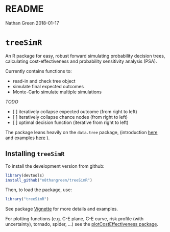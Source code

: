README
================
Nathan Green
2018-01-17

`treeSimR`
==========

An R package for easy, robust forward simulating probability decision trees, calculating cost-effectiveness and probability sensitivity analysis (PSA).

Currently contains functions to:

-   read-in and check tree object
-   simulate final expected outcomes
-   Monte-Carlo simulate multiple simulations

*TODO*

-   \[ \] iteratively collapse expected outcome (from right to left)
-   \[ \] iteratively collapse chance nodes (from right to left)
-   \[ \] optimal decision function (iterative from right to left)

The package leans heavily on the `data.tree` package, (introduction [here](https://cran.r-project.org/web/packages/data.tree/vignettes/data.tree.html) and examples [here](https://cran.r-project.org/web/packages/data.tree/vignettes/applications.html) ).

Installing `treeSimR`
---------------------

To install the development version from github:

``` r
library(devtools)
install_github("n8thangreen/treeSimR")
```

Then, to load the package, use:

``` r
library("treeSimR")
```

See package [Vignette](http://htmlpreview.github.io/?https://github.com/n8thangreen/treeSimR/blob/master/inst/doc/vignette_main.html) for more details and examples.

For plotting functions (e.g. C-E plane, C-E curve, risk profile (with uncertainty), tornado, spider, ...) see the [plotCostEffectiveness package](https://github.com/n8thangreen/plotCostEffectiveness).
